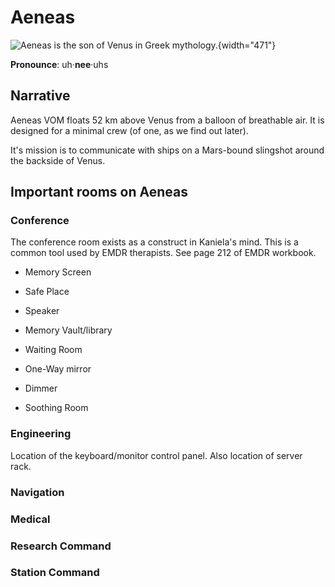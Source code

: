 # Aeneas

![*Aeneas is the son of Venus in Greek mythology.*](https://cdn.cnn.com/cnnnext/dam/assets/141222115103-cloud-city.png){width="471"}

**Pronounce**: uh·**nee**·uhs

## Narrative

Aeneas VOM floats 52 km above Venus from a balloon of breathable air. It is designed for a minimal crew (of one, as we find out later).

It's mission is to communicate with ships on a Mars-bound slingshot around the backside of Venus.

## Important rooms on Aeneas

### Conference

The conference room exists as a construct in Kaniela's mind. This is a common tool used by EMDR therapists. See page 212 of EMDR workbook.

-   Memory Screen

-   Safe Place

-   Speaker

-   Memory Vault/library

-   Waiting Room

-   One-Way mirror

-   Dimmer

-   Soothing Room

### Engineering

Location of the keyboard/monitor control panel. Also location of server rack.

### Navigation

### Medical

### Research Command

### Station Command
